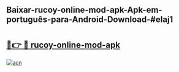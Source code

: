 ## Baixar-rucoy-online-mod-apk-Apk-em-português​-para-Android-Download-#elaj1

# <h2><a href="https://ainizakaria.my?title=rucoy-online-mod-apk&ref=20M">🔗👉 🔴 rucoy-online-mod-apk</a></h2>

[![acn](https://github.com/user-attachments/assets/0f9c940e-d8b0-45ae-aac7-cd30a18b3e1c)](https://ainizakaria.my?title=rucoy-online-mod-apk&ref=20M)

